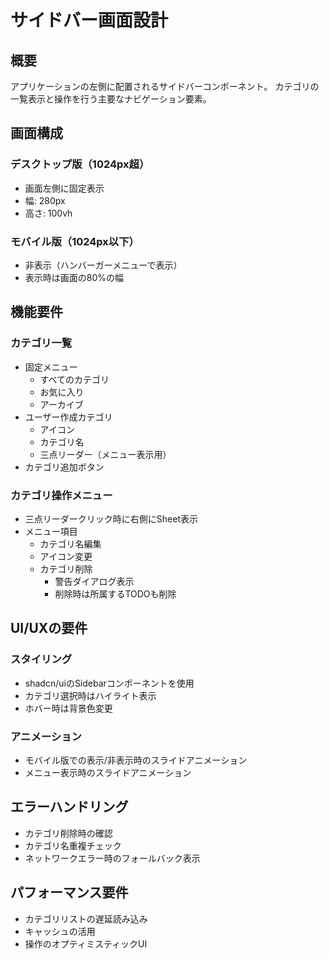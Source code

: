 # サイドバー画面設計

## 概要
アプリケーションの左側に配置されるサイドバーコンポーネント。
カテゴリの一覧表示と操作を行う主要なナビゲーション要素。

## 画面構成
### デスクトップ版（1024px超）
- 画面左側に固定表示
- 幅: 280px
- 高さ: 100vh

### モバイル版（1024px以下）
- 非表示（ハンバーガーメニューで表示）
- 表示時は画面の80%の幅

## 機能要件
### カテゴリ一覧
- 固定メニュー
  - すべてのカテゴリ
  - お気に入り
  - アーカイブ
- ユーザー作成カテゴリ
  - アイコン
  - カテゴリ名
  - 三点リーダー（メニュー表示用）
- カテゴリ追加ボタン

### カテゴリ操作メニュー
- 三点リーダークリック時に右側にSheet表示
- メニュー項目
  - カテゴリ名編集
  - アイコン変更
  - カテゴリ削除
    - 警告ダイアログ表示
    - 削除時は所属するTODOも削除

## UI/UXの要件
### スタイリング
- shadcn/uiのSidebarコンポーネントを使用
- カテゴリ選択時はハイライト表示
- ホバー時は背景色変更

### アニメーション
- モバイル版での表示/非表示時のスライドアニメーション
- メニュー表示時のスライドアニメーション

## エラーハンドリング
- カテゴリ削除時の確認
- カテゴリ名重複チェック
- ネットワークエラー時のフォールバック表示

## パフォーマンス要件
- カテゴリリストの遅延読み込み
- キャッシュの活用
- 操作のオプティミスティックUI
